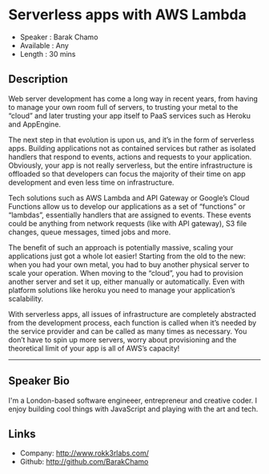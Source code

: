 Serverless apps with AWS Lambda
========================

* Speaker   : Barak Chamo
* Available : Any
* Length    : 30 mins

Description
-----------

Web server development has come a long way in recent years, from having to manage your own room full of servers, to trusting your metal to the “cloud” and later trusting your app itself to PaaS services such as Heroku and AppEngine. 

The next step in that evolution is upon us, and it’s in the form of serverless apps. Building applications not as contained services but rather as isolated handlers that respond to events, actions and requests to your application. Obviously, your app is not really serverless, but the entire infrastructure is offloaded so that developers can focus the majority of their time on app development and even less time on infrastructure.

Tech solutions such as AWS Lambda and API Gateway or Google’s Cloud Functions allow us to develop our applications as a set of “functions” or “lambdas”, essentially handlers that are assigned to events. These events could be anything from network requests (like with API gateway), S3 file changes, queue messages, timed jobs and more. 

The benefit of such an approach is potentially massive, scaling your applications just got a whole lot easier! Starting from the old to the new: when you had your own metal, you had to buy another physical server to scale your operation. When moving to the “cloud”, you had to provision another server and set it up, either manually or automatically. Even with platform solutions like heroku you need to manage your application’s scalability. 

With serverless apps, all issues of infrastructure are completely abstracted from the development process, each function is called when it’s needed by the service provider and can be called as many times as necessary. You don’t have to spin up more servers, worry about provisioning and the theoretical limit of your app is all of AWS’s capacity!

---------------

Speaker Bio
-----------

I'm a London-based software engineeer, entrepreneur and creative coder. 
I enjoy building cool things with JavaScript and playing with the art and tech.


Links
-----

* Company: http://www.rokk3rlabs.com/
* Github: http://github.com/BarakChamo

